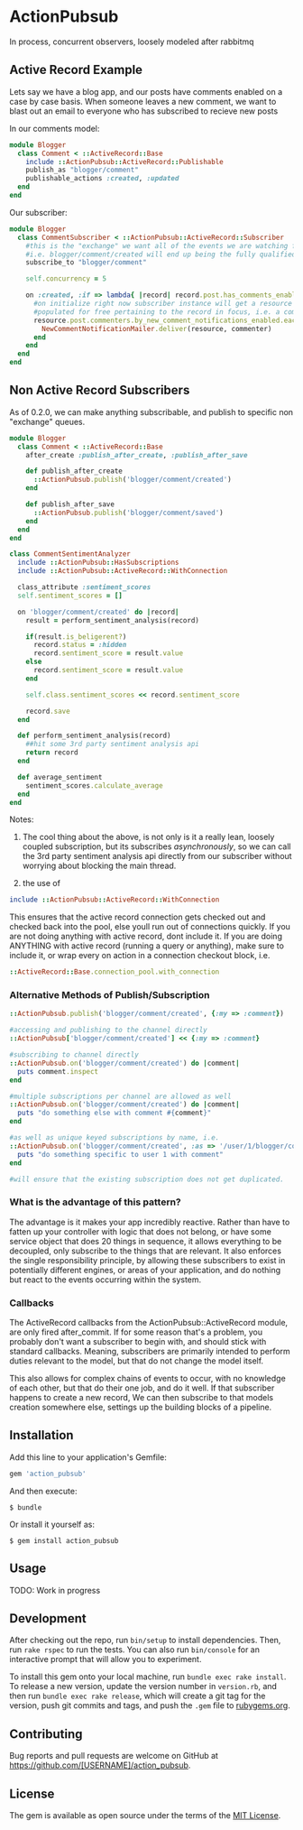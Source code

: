 # ActionPubsub

In process, concurrent observers, loosely modeled after rabbitmq

## Active Record Example

Lets say we have a blog app, and our posts have comments enabled on a case by case basis.
When someone leaves a new comment, we want to blast out an email to everyone who
has subscribed to recieve new posts

In our comments model:

``` ruby
module Blogger
  class Comment < ::ActiveRecord::Base
    include ::ActionPubsub::ActiveRecord::Publishable
    publish_as "blogger/comment"
    publishable_actions :created, :updated
  end
end
```

Our subscriber:
``` ruby
module Blogger
  class CommentSubscriber < ::ActionPubsub::ActiveRecord::Subscriber
    #this is the "exchange" we want all of the events we are watching for, to be scoped to
    #i.e. blogger/comment/created will end up being the fully qualified path for on :create
    subscribe_to "blogger/comment"

    self.concurrency = 5

    on :created, :if => lambda{ |record| record.post.has_comments_enabled? } do
      #on initialize right now subscriber instance will get a resource instance variable
      #populated for free pertaining to the record in focus, i.e. a comment record
      resource.post.commenters.by_new_comment_notifications_enabled.each do |commenter|
        NewCommentNotificationMailer.deliver(resource, commenter)
      end
    end
  end
end
```

## Non Active Record Subscribers

As of 0.2.0, we can make anything subscribable, and publish to specific non "exchange" queues.

``` ruby
module Blogger
  class Comment < ::ActiveRecord::Base
    after_create :publish_after_create, :publish_after_save

    def publish_after_create
      ::ActionPubsub.publish('blogger/comment/created')
    end

    def publish_after_save
      ::ActionPubsub.publish('blogger/comment/saved')
    end    
  end
end
```

``` ruby
class CommentSentimentAnalyzer
  include ::ActionPubsub::HasSubscriptions
  include ::ActionPubsub::ActiveRecord::WithConnection

  class_attribute :sentiment_scores
  self.sentiment_scores = []

  on 'blogger/comment/created' do |record|
    result = perform_sentiment_analysis(record)

    if(result.is_beligerent?)
      record.status = :hidden
      record.sentiment_score = result.value
    else
      record.sentiment_score = result.value
    end

    self.class.sentiment_scores << record.sentiment_score

    record.save
  end

  def perform_sentiment_analysis(record)
    ##hit some 3rd party sentiment analysis api
    return record
  end

  def average_sentiment
    sentiment_scores.calculate_average
  end
end
```

Notes:
1. The cool thing about the above, is not only is it a really lean, loosely coupled subscription, but its subscribes *asynchronously*, so we can call the 3rd party sentiment analysis api
directly from our subscriber without worrying about blocking the main thread.

2. the use of
``` ruby
include ::ActionPubsub::ActiveRecord::WithConnection
```

This ensures that the active record connection gets checked out and checked back into the pool, else youll run out of connections quickly. If you are not doing anything with active record, dont include it. If you are doing ANYTHING with active record (running a query or anything), make sure to include it, or wrap every on action in a connection checkout block, i.e.

``` ruby
::ActiveRecord::Base.connection_pool.with_connection
```

### Alternative Methods of Publish/Subscription

``` ruby
::ActionPubsub.publish('blogger/comment/created', {:my => :comment})

#accessing and publishing to the channel directly
::ActionPubsub['blogger/comment/created'] << {:my => :comment}

#subscribing to channel directly
::ActionPubsub.on('blogger/comment/created') do |comment|
  puts comment.inspect
end

#multiple subscriptions per channel are allowed as well
::ActionPubsub.on('blogger/comment/created') do |comment|
  puts "do something else with comment #{comment}"
end

#as well as unique keyed subscriptions by name, i.e.
::ActionPubsub.on('blogger/comment/created', :as => '/user/1/blogger/comment/created') do |comment|
  puts "do something specific to user 1 with comment"
end

#will ensure that the existing subscription does not get duplicated.
```

### What is the advantage of this pattern?

The advantage is it makes your app incredibly reactive. Rather than have to fatten
up your controller with logic that does not belong, or have some service object that
does 20 things in sequence, it allows everything to be decoupled, only subscribe to
the things that are relevant. It also enforces the single responsibility principle, by
allowing these subscribers to exist in potentially different engines, or areas of your
application, and do nothing but react to the events occurring within the system.

### Callbacks

The ActiveRecord callbacks from the ActionPubsub::ActiveRecord module, are only fired after_commit.
If for some reason that's a problem, you probably don't want a subscriber to begin with,
and should stick with standard callbacks. Meaning, subscribers are primarily intended to perform duties
relevant to the model, but that do not change the model itself.

This also allows for complex chains of events to occur, with no knowledge of each other,
but that do their one job, and do it well. If that subscriber happens to create a new record,
We can then subscribe to that models creation somewhere else, settings up the building blocks of a pipeline.

## Installation

Add this line to your application's Gemfile:

```ruby
gem 'action_pubsub'
```

And then execute:

    $ bundle

Or install it yourself as:

    $ gem install action_pubsub

## Usage

TODO: Work in progress

## Development

After checking out the repo, run `bin/setup` to install dependencies. Then, run `rake rspec` to run the tests. You can also run `bin/console` for an interactive prompt that will allow you to experiment.

To install this gem onto your local machine, run `bundle exec rake install`. To release a new version, update the version number in `version.rb`, and then run `bundle exec rake release`, which will create a git tag for the version, push git commits and tags, and push the `.gem` file to [rubygems.org](https://rubygems.org).

## Contributing

Bug reports and pull requests are welcome on GitHub at https://github.com/[USERNAME]/action_pubsub.


## License

The gem is available as open source under the terms of the [MIT License](http://opensource.org/licenses/MIT).
